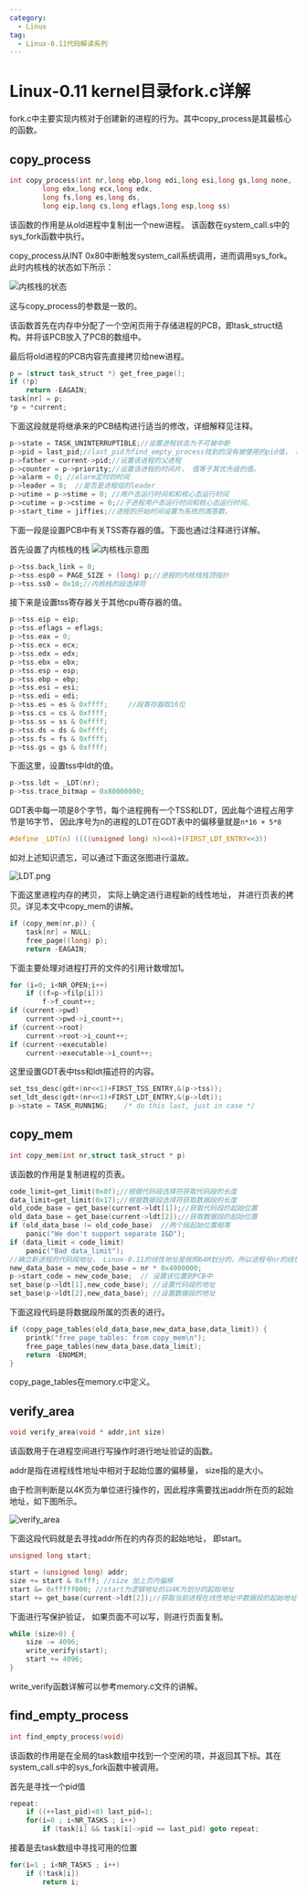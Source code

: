 ```yaml
---
category:
  - Linux
tag:
  - Linux-0.11代码解读系列
---
```


# Linux-0.11 kernel目录fork.c详解

fork.c中主要实现内核对于创建新的进程的行为。其中copy_process是其最核心的函数。

## copy_process
```c
int copy_process(int nr,long ebp,long edi,long esi,long gs,long none,
		long ebx,long ecx,long edx,
		long fs,long es,long ds,
		long eip,long cs,long eflags,long esp,long ss)
```

该函数的作用是从old进程中复制出一个new进程。 该函数在system_call.s中的sys_fork函数中执行。

copy_process从INT 0x80中断触发system_call系统调用，进而调用sys_fork。此时内核栈的状态如下所示：

![内核栈的状态](https://github.com/zgjsxx/static-img-repo/raw/main/blog/Linux/kernel/Linux-0.11/Linux-0.11-kernel/fork/system_call_stack.png)

这与copy_process的参数是一致的。


该函数首先在内存中分配了一个空闲页用于存储进程的PCB，即task_struct结构。并将该PCB放入了PCB的数组中。

最后将old进程的PCB内容先直接拷贝给new进程。

```c
p = (struct task_struct *) get_free_page();
if (!p)
    return -EAGAIN;
task[nr] = p;	
*p = *current;	
```
下面这段就是将继承来的PCB结构进行适当的修改，详细解释见注释。

```c
p->state = TASK_UNINTERRUPTIBLE;//设置进程状态为不可被中断
p->pid = last_pid;//last_pid为find_empty_process找到的没有被使用的pid值， 将其设置给新的进程
p->father = current->pid;//设置该进程的父进程
p->counter = p->priority;//设置该进程的时间片， 值等于其优先级的值。
p->alarm = 0; //alarm定时的时间
p->leader = 0;	//是否是进程组的leader
p->utime = p->stime = 0; //用户态运行时间和和核心态运行时间
p->cutime = p->cstime = 0;//子进程用户态运行时间和核心态运行时间。
p->start_time = jiffies;//进程的开始时间设置为系统的滴答数。
```

下面一段是设置PCB中有关TSS寄存器的值。下面也通过注释进行详解。

首先设置了内核栈的栈
![内核栈示意图](https://github.com/zgjsxx/static-img-repo/raw/main/blog/Linux/kernel/Linux-0.11/Linux-0.11-kernel/fork/kernel_stack.png)
```c
p->tss.back_link = 0;
p->tss.esp0 = PAGE_SIZE + (long) p;//进程的内核栈栈顶指针
p->tss.ss0 = 0x10;//内核栈的段选择符
```

接下来是设置tss寄存器关于其他cpu寄存器的值。

```c
p->tss.eip = eip;
p->tss.eflags = eflags;
p->tss.eax = 0;
p->tss.ecx = ecx;
p->tss.edx = edx;
p->tss.ebx = ebx;
p->tss.esp = esp;
p->tss.ebp = ebp;
p->tss.esi = esi;
p->tss.edi = edi;
p->tss.es = es & 0xffff;     //段寄存器取16位
p->tss.cs = cs & 0xffff;
p->tss.ss = ss & 0xffff;
p->tss.ds = ds & 0xffff;
p->tss.fs = fs & 0xffff;
p->tss.gs = gs & 0xffff;
```

下面这里，设置tss中ldt的值。

```c
p->tss.ldt = _LDT(nr);
p->tss.trace_bitmap = 0x80000000;
```

GDT表中每一项是8个字节，每个进程拥有一个TSS和LDT，因此每个进程占用字节是16字节， 因此序号为n的进程的LDT在GDT表中的偏移量就是```n*16 + 5*8```
```c
#define _LDT(n) ((((unsigned long) n)<<4)+(FIRST_LDT_ENTRY<<3))
```

如对上述知识遗忘，可以通过下面这张图进行温故。

![LDT.png](https://github.com/zgjsxx/static-img-repo/raw/main/blog/Linux/kernel/Linux-0.11/Linux-0.11-kernel/fork/LDT.png)


下面这里进程内存的拷贝， 实际上确定进行进程新的线性地址， 并进行页表的拷贝。详见本文中copy_mem的讲解。
```c
if (copy_mem(nr,p)) {
    task[nr] = NULL;
    free_page((long) p);
    return -EAGAIN;
```


下面主要处理对进程打开的文件的引用计数增加1。
```c
for (i=0; i<NR_OPEN;i++)
    if ((f=p->filp[i]))
        f->f_count++;
if (current->pwd)
    current->pwd->i_count++;
if (current->root)
    current->root->i_count++;
if (current->executable)
    current->executable->i_count++;
```

这里设置GDT表中tss和ldt描述符的内容。
```c
set_tss_desc(gdt+(nr<<1)+FIRST_TSS_ENTRY,&(p->tss));
set_ldt_desc(gdt+(nr<<1)+FIRST_LDT_ENTRY,&(p->ldt));
p->state = TASK_RUNNING;	/* do this last, just in case */
```

## copy_mem
```c
int copy_mem(int nr,struct task_struct * p)
```
该函数的作用是复制进程的页表。

```c
code_limit=get_limit(0x0f);//根据代码段选择符获取代码段的长度
data_limit=get_limit(0x17);//根据数据段选择符获取数据段的长度
old_code_base = get_base(current->ldt[1]);//获取代码段的起始位置
old_data_base = get_base(current->ldt[2]);//获取数据段的起始位置
if (old_data_base != old_code_base)  //两个段起始位置相等
    panic("We don't support separate I&D");
if (data_limit < code_limit)
    panic("Bad data_limit");
//确立新进程的代码段地址， Linux-0.11的线性地址是按照64M划分的，所以进程号nr的线性地址的起始位置是nr* 0x4000000
new_data_base = new_code_base = nr * 0x4000000;
p->start_code = new_code_base;  // 设置该位置到PCB中
set_base(p->ldt[1],new_code_base); //设置代码段的地址
set_base(p->ldt[2],new_data_base); //设置数据段的地址
```

下面这段代码是将数据段所属的页表的进行。
```c
if (copy_page_tables(old_data_base,new_data_base,data_limit)) {
    printk("free_page_tables: from copy_mem\n");
    free_page_tables(new_data_base,data_limit);
    return -ENOMEM;
}
```
copy_page_tables在memory.c中定义。

## verify_area
```c
void verify_area(void * addr,int size)
```
该函数用于在进程空间进行写操作时进行地址验证的函数。

addr是指在进程线性地址中相对于起始位置的偏移量， size指的是大小。

由于检测判断是以4K页为单位进行操作的，因此程序需要找出addr所在页的起始地址，如下图所示。

![verify_area](https://github.com/zgjsxx/static-img-repo/raw/main/blog/Linux/kernel/Linux-0.11/Linux-0.11-kernel/fork/verify_area.png)


下面这段代码就是去寻找addr所在的内存页的起始地址， 即start。
```c
unsigned long start;

start = (unsigned long) addr;
size += start & 0xfff; //size 加上页内偏移
start &= 0xfffff000; //start为逻辑地址的以4K为划分的起始地址
start += get_base(current->ldt[2]);//获取当前进程在线性地址中数据段的起始地址， 加起来就是该逻辑地址转化到了线性地址
```


下面进行写保护验证， 如果页面不可以写，则进行页面复制。
```c
while (size>0) {
    size -= 4096;
    write_verify(start);
    start += 4096;
}
```
write_verify函数详解可以参考memory.c文件的讲解。

## find_empty_process
```c
int find_empty_process(void)
```
该函数的作用是在全局的task数组中找到一个空闲的项，并返回其下标。其在system_call.s中的sys_fork函数中被调用。

首先是寻找一个pid值
```c
repeat:
    if ((++last_pid)<0) last_pid=1;
    for(i=0 ; i<NR_TASKS ; i++)
        if (task[i] && task[i]->pid == last_pid) goto repeat;
```

接着是去task数组中寻找可用的位置
```c
for(i=1 ; i<NR_TASKS ; i++)
    if (!task[i])
        return i;
```